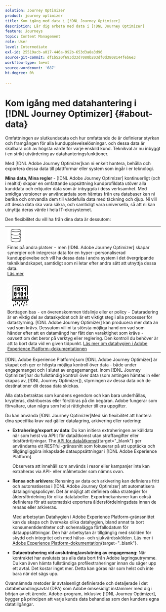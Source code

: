 ```yaml
---
solution: Journey Optimizer
product: journey optimizer
title: Kom igång med data i [!DNL Journey Optimizer]
description: Lär dig arbeta med data i [!DNL Journey Optimizer]
feature: Journeys
topic: Content Management
role: User
level: Intermediate
exl-id: 25519acb-a017-446a-992b-653d3a8a3d96
source-git-commit: df1b520f693d33d7080b203df0d3808144feb6e3
workflow-type: tm+mt
source-wordcount: '687'
ht-degree: 0%

---
```


# Kom igång med datahantering i [!DNL Journey Optimizer] {#about-data}

Omfattningen av slutkundsdata och hur omfattande de är definierar styrkan och framgången för alla kundupplevelselösningar. och dessa data är skalbara och av högsta värde för varje enskild kund. Teknikval är nu inbyggt i en strikt utvärdering av datahanteringsfunktioner.

Med [!DNL Adobe Journey Optimizer]kan ni enkelt hantera, behålla och exportera dessa data till plattformar eller system som ingår i er teknologi.

**Mina data, Mina regler** - [!DNL Adobe Journey Optimizer] kontinuerligt (och i realtid) skapar en omfattande uppsättning kundprofildata utöver alla kunddata och erbjuder data som är inbyggda i dess verksamhet. Med smidiga versioner av användardata som hämtas från era databaser kan ni berika och omvandla dem till värdefulla data med täckning och djup. Ni vill att dessa data ska vara säkra, och samtidigt vara universella, så att ni kan utnyttja deras värde i hela IT-ekosystemet.

Den flexibilitet du vill ha från dina data är dessutom:


<table style="table-layout:fixed">
<tr style="border: 0;">
  <td>
    <div><img alt="mål" src="assets/do-not-localize/dest.png" /> 
    <br>Finns på andra platser - men [!DNL Adobe Journey Optimizer] skapar synergier och integrerar data för en hyper-personaliserad kundupplevelse och vill ha dessa data i andra system i det övergripande tekniklandskapet, samtidigt som ni letar efter andra sätt att utnyttja dessa data.
    <div>
     <a href="../start/ajo-integrations.md">Läs mer</a></div>
    </div>
    <br>
  </td>
</tr>
  <!--td>
    <div><img alt="retention" src="assets/do-not-localize/retention.png" />  
    <br>Retained for a stipulated duration – Industry or regional regulations (such as GDPR or CCPA) or internal data governance policies stipulate how long or how short a duration, data needs to be maintained or archived in Adobe Experience Platform Data Lake. <a href="../privacy/get-started-privacy.md">Learn more</a></div>
  </td-->
</tr>
<tr style="border: 0;">
  <td>
    <div><img alt="policy" src="assets/do-not-localize/policy.png" /> 
    <br>Borttagen bas - en överenskommen tidslinje eller er policy - Dataradering är en viktig del av dataskyddet och är ett viktigt steg i alla processer för datastyrning. [!DNL Adobe Journey Optimizer] kan producera mer data än vad som krävs. Dessutom vill ni ta största möjliga hand om vad som händer efter att en datamängd har fått den varaktighet som krävs - oavsett om det beror på verktyg eller reglering. Den kontroll du behöver är att ta bort data vid en given tidpunkt. <a href="https://experienceleague.adobe.com/docs/experience-platform/hygiene/ui/overview.html">Läs mer om datahygien i Adobe Experience Platform-dokumentationen</a></div>
  </td>
</tr>
</table>

[!DNL Adobe Experience Platform]som [!DNL Adobe Journey Optimizer] är skapat och ger er högsta möjliga kontroll över data - både under engagemanget och i slutet av engagemanget. Inom [!DNL Journey Optimizer]har du fullständig kontroll över data (som antingen hämtas in eller skapas av, [!DNL Journey Optimizer]), styrningen av dessa data och de destinationer dit dessa data skickas.

Alla data betraktas som kundens egendom och kan bara underhållas, krypteras, distribueras eller förstöras på din begäran. Adobe fungerar som förvaltare, utan några som helst rättigheter till era uppgifter.

Du kan använda [!DNL Journey Optimizer]Med sin flexibilitet att hantera dina specifika krav vad gäller datalagring, arkivering eller radering:

* **Extrahering/export av data**: Du kan initiera extraheringen av källdata när som helst via API:t för dataåtkomst utan straffavgifter eller tidsfördröjningar. The [API för dataåtkomst](https://experienceleague.adobe.com/docs/experience-platform/data-access/api.html){target=&quot;_blank&quot;} ger användarna ett RESTful-gränssnitt som fokuserar på att upptäcka och tillgängliggöra inkapslade datauppsättningar i [!DNL Adobe Experience Platform]. <!--In the future (on roadmap), you can use file-based destinations to export and migrate log data from Adobe Journey Optimizer. -->

   Observera att innehåll som används i resor eller kampanjer inte kan extraheras via API- eller målmetoder som nämns ovan.

<!--
* **Profile Service Data Retention**: For Behavioral and Time series data appended to any Profile, you may choose to use Journey Optimizer’s default setting of retaining this data for up to 30 days from the date of its addition to a Profile, or until an alternative time-period selected by the you. The time that Adobe keeps this data varies from contract to contract, and is outlined in an organization’s data retention policy.

  Learn more about Experience Event expirations in [Adobe Experience Platform documentation](https://experienceleague.adobe.com/docs/experience-platform/profile/event-expirations.html){target="_blank"}.
-->

* **Rensa och arkivera**: Rensning av data och arkivering kan definieras fritt och automatiseras i [!DNL Adobe Journey Optimizer] att automatisera datalagringspolicyer. Det är möjligt att definiera olika strategier för åldersfördelning för olika datatabeller. Exportmekanismer kan också definieras för att automatiskt exportera åldersfördelningsdata innan de rensas eller arkiveras.

   Med arbetsytan Datahygien i Adobe Experience Platform-gränssnittet kan du skapa och övervaka olika datahygien, bland annat ta bort konsumentidentiteter och schemalägga förfallodatum för datauppsättningar. Den här arbetsytan är tillgänglig med skölden för skydd och integritet och med hälso- och sjukvårdsskölden. Läs mer i [Adobe Experience Platform-dokumentation](https://experienceleague.adobe.com/docs/experience-platform/hygiene/ui/overview.html){target=&quot;_blank&quot;}.

<!--
* **Data Lake and Deletions**: Customer Data stored in the Data Lake can be retained by Journey Optimizer:
    
    * for 7 days to facilitate the onboarding of Customer Data into the Profile Services, after which it may be permanently deleted, or
    * until chosen to be deleted by you

-->

* **Dataextrahering vid avslutning/avslutning av engagemang**: När kontraktet har avslutats tas alla data bort från Adobe lagringsutrymme. Du kan även hämta fullständiga profilextraheringar innan du säger upp ett avtal. Det kostar inget mer. Detta kan göras när som helst och inte bara när det sägs upp.

Ovannämnda metoder är avtalsenligt definierade och detaljerade i det databehandlingsavtal (DPA) som Adobe ömsesidigt instämmer med dig i början av ett ärende. Adobe-program, inklusive [!DNL Journey Optimizer], bygger på principen att varje kunds data behandlas som den kundens egna datatillgångar.
